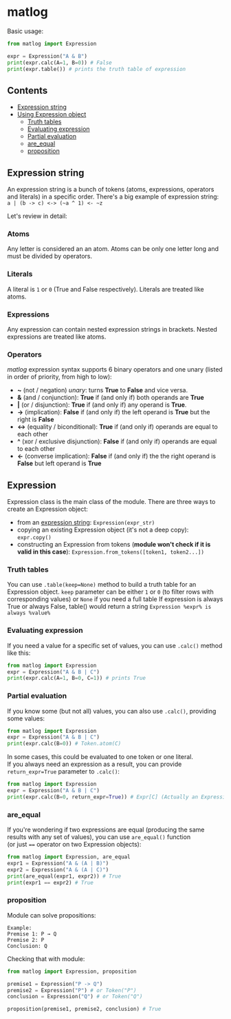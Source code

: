 # matlog

Basic usage:    
```python
from matlog import Expression

expr = Expression("A & B")
print(expr.calc(A=1, B=0)) # False
print(expr.table()) # prints the truth table of expression
```

## Contents
+ [Expression string](#expression-string)
+ [Using Expression object](#expression)
  + [Truth tables](#truth-tables)
  + [Evaluating expression](#evaluating-expression)
  + [Partial evaluation](#partial-evaluation)
  + [are_equal](are_equal)
  + [proposition](proposition)

## Expression string
An expression string is a bunch of tokens (atoms, expressions, operators and literals) in a specific order.
There's a big example of expression string:    
`a | (b -> c) <-> (~a ^ 1) <- ~z`

Let's review in detail:    

### Atoms

Any letter is considered an an atom. Atoms can be only one letter long and must be divided by operators.

### Literals

A literal is `1` or `0` (True and False respectively). Literals are treated like atoms.

### Expressions

Any expression can contain nested expression strings in brackets. Nested expressions are treated like atoms.

### Operators

*matlog* expression syntax supports 6 binary operators and one unary (listed in order of priority, from high to low):
+ **~** (not / negation) *unary*: turns **True** to **False** and vice versa. 
+ **&** (and / conjunction): **True** if (and only if) both operands are **True**
+ **|** (or / disjunction): **True** if (and only if) any operand is **True**.
+ **->** (implication): **False** if (and only if) the left operand is **True** but the right is **False**
+ **<->** (equality / biconditional): **True** if (and only if) operands are equal to each other
+ **^** (xor / exclusive disjunction): **False** if (and only if) operands are equal to each other
+ **<-** (converse implication): **False** if (and only if) the the right operand is **False** but left operand is **True**

## Expression

Expression class is the main class of the module.
There are three ways to create an Expression object:
+ from an [expression string](#expression-string): `Expression(expr_str)`
+ copying an existing Expression object (it's not a deep copy): `expr.copy()`
+ constructing an Expression from tokens (**module won't check if it is valid in this case**): `Expression.from_tokens([token1, token2...])`

### Truth tables

You can use `.table(keep=None)` method to build a truth table for an Expression object.
`keep` parameter can be either `1` or `0` (to filter rows with corresponding values) or `None` if you need a full table
If expression is always True or always False, table() would return a string `Expression %expr% is always %value%`

### Evaluating expression

If you need a value for a specific set of values, you can use `.calc()` method like this:

```python
from matlog import Expression
expr = Expression("A & B | C")
print(expr.calc(A=1, B=0, C=1)) # prints True
```

### Partial evaluation

If you know some (but not all) values, you can also use `.calc()`, providing some values:

```python
from matlog import Expression
expr = Expression("A & B | C")
print(expr.calc(B=0)) # Token.atom(C)
```

In some cases, this could be evaluated to one token or one literal.    
If you always need an expression as a result, you can provide `return_expr=True` parameter to `.calc()`:

```python
from matlog import Expression
expr = Expression("A & B | C")
print(expr.calc(B=0, return_expr=True)) # Expr[C] (Actually an Expression object with one token - Token("C"))
```

### are_equal

If you're wondering if two expressions are equal (producing the same results with any set of values), you can use `are_equal()` function    
(or just `==` operator on two Expression objects):

```python
from matlog import Expression, are_equal
expr1 = Expression("A & (A | B)")
expr2 = Expression("A & (A | C)")
print(are_equal(expr1, expr2)) # True
print(expr1 == expr2) # True
```

### proposition

Module can solve propositions:
```
Example:
Premise 1: P → Q 
Premise 2: P 
Conclusion: Q 
```
Checking that with module:
```python
from matlog import Expression, proposition

premise1 = Expression("P -> Q")
premise2 = Expression("P") # or Token("P")
conclusion = Expression("Q") # or Token("Q")

proposition(premise1, premise2, conclusion) # True
```